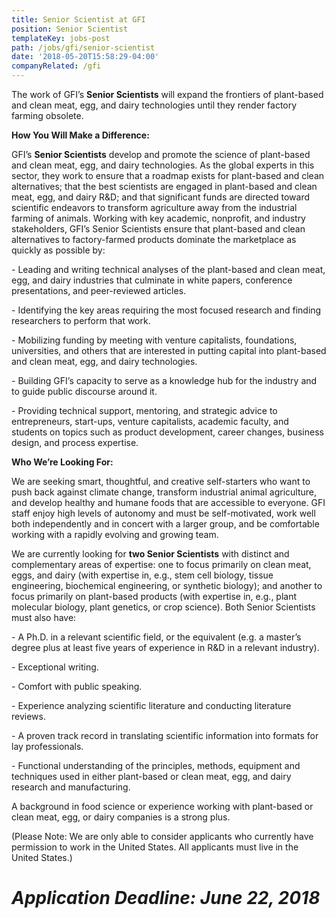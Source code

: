 ```yaml
---
title: Senior Scientist at GFI
position: Senior Scientist
templateKey: jobs-post
path: /jobs/gfi/senior-scientist
date: '2018-05-20T15:58:29-04:00'
companyRelated: /gfi
---
```

The work of GFI’s **Senior Scientists** will expand the frontiers of plant-based and clean meat, egg, and dairy technologies until they render factory farming obsolete.

**How You Will Make a Difference:**

GFI’s **Senior Scientists** develop and promote the science of plant-based and clean meat, egg, and dairy technologies. As the global experts in this sector, they work to ensure that a roadmap exists for plant-based and clean alternatives; that the best scientists are engaged in plant-based and clean meat, egg, and dairy R&D; and that significant funds are directed toward scientific endeavors to transform agriculture away from the industrial farming of animals. Working with key academic, nonprofit, and industry stakeholders, GFI’s Senior Scientists ensure that plant-based and clean alternatives to factory-farmed products dominate the marketplace as quickly as possible by:

\- Leading and writing technical analyses of the plant-based and clean meat, egg, and dairy industries that culminate in white papers, conference presentations, and peer-reviewed articles.

\- Identifying the key areas requiring the most focused research and finding researchers to perform that work.

\- Mobilizing funding by meeting with venture capitalists, foundations, universities, and others that are interested in putting capital into plant-based and clean meat, egg, and dairy technologies.

\- Building GFI’s capacity to serve as a knowledge hub for the industry and to guide public discourse around it.

\- Providing technical support, mentoring, and strategic advice to entrepreneurs, start-ups, venture capitalists, academic faculty, and students on topics such as product development, career changes, business design, and process expertise.

**Who We’re Looking For:**

We are seeking smart, thoughtful, and creative self-starters who want to push back against climate change, transform industrial animal agriculture, and develop healthy and humane foods that are accessible to everyone. GFI staff enjoy high levels of autonomy and must be self-motivated, work well both independently and in concert with a larger group, and be comfortable working with a rapidly evolving and growing team.

We are currently looking for **two Senior Scientists** with distinct and complementary areas of expertise: one to focus primarily on clean meat, eggs, and dairy (with expertise in, e.g., stem cell biology, tissue engineering, biochemical engineering, or synthetic biology); and another to focus primarily on plant-based products (with expertise in, e.g., plant molecular biology, plant genetics, or crop science). Both Senior Scientists must also have:

\- A Ph.D. in a relevant scientific field, or the equivalent (e.g. a master’s degree plus at least five years of experience in R&D in a relevant industry).

\- Exceptional writing.

\- Comfort with public speaking.

\- Experience analyzing scientific literature and conducting literature reviews.

\- A proven track record in translating scientific information into formats for lay professionals.  

\- Functional understanding of the principles, methods, equipment and techniques used in either plant-based or clean meat, egg, and dairy research and manufacturing.



A background in food science or experience working with plant-based or clean meat, egg, or dairy companies is a strong plus.

(Please Note: We are only able to consider applicants who currently have permission to work in the United States. All applicants must live in the United States.)

# _Application Deadline: June 22, 2018_
